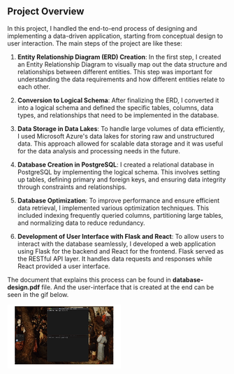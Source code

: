 ## Project Overview

In this project, I handled the end-to-end process of designing and implementing a data-driven application, starting from conceptual design to user interaction. The main steps of the project are like these:

1. **Entity Relationship Diagram (ERD) Creation**: In the first step, I created an Entity Relationship Diagram to visually map out the data structure and relationships between different entities. This step was important for understanding the data requirements and how different entities relate to each other.

2. **Conversion to Logical Schema**: After finalizing the ERD, I converted it into a logical schema and defined the specific tables, columns, data types, and relationships that need to be implemented in the database. 

3. **Data Storage in Data Lakes**: To handle large volumes of data efficiently, I used Microsoft Azure's data lakes for storing raw and unstructured data. This approach allowed for scalable data storage and it was useful for the data analysis and processing needs in the future.

4. **Database Creation in PostgreSQL**: I created a relational database in PostgreSQL by implementing the logical schema. This involves setting up tables, defining primary and foreign keys, and ensuring data integrity through constraints and relationships.

5. **Database Optimization**: To improve performance and ensure efficient data retrieval, I implemented various optimization techniques. This included indexing frequently queried columns, partitioning large tables, and normalizing data to reduce redundancy. 

6. **Development of User Interface with Flask and React**: To allow users to interact with the database seamlessly, I developed a web application using Flask for the backend and React for the frontend. Flask served as the RESTful API layer. It handles data requests and responses while React provided a user interface.

The document that explains this process can be found in **database-design.pdf** file. And the user-interface that is created at the end can be seen in the gif below.


![User Interface GIF](user-interface.gif)
